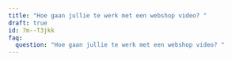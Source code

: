 ```yaml
---
title: "Hoe gaan jullie te werk met een webshop video? "
draft: true
id: 7m--T3jkk
faq:
  question: "Hoe gaan jullie te werk met een webshop video? "
---
```

